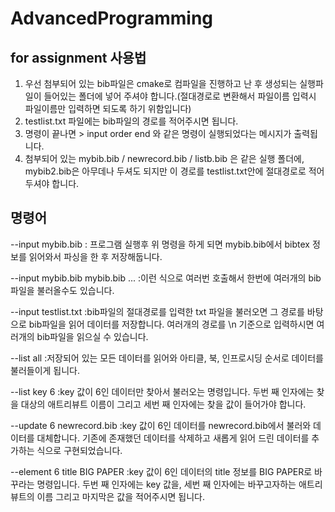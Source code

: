 # AdvancedProgramming
for assignment
사용법
----- 
1. 우선 첨부되어 있는 bib파일은 cmake로 컴파일을 진행하고 난 후 생성되는 실행파일이 들어있는 폴더에 넣어 주셔야 합니다.(절대경로로 변환해서 파일이름 입력시 파일이름만 입력하면 되도록 하기 위함입니다)
2. testlist.txt 파일에는 bib파일의 경로를 적어주시면 됩니다.
3. 명령이 끝나면 > input order end 와 같은 명령이 실행되었다는 메시지가 출력됩니다.
4. 첨부되어 있는 mybib.bib / newrecord.bib / listb.bib 은 같은 실행 폴더에, mybib2.bib은 아무데나 두셔도 되지만 이 경로를 testlist.txt안에 절대경로로 적어 두셔야 합니다.

명령어
-----
--input mybib.bib
: 프로그램 실행후 위 명령을 하게 되면 mybib.bib에서 bibtex 정보를 읽어와서 파싱을 한 후 저장해둡니다.

--input mybib.bib mybib.bib ... 
:이런 식으로 여러번 호출해서 한번에 여러개의 bib파일을 불러올수도 있습니다.

--input testlist.txt
:bib파일의 절대경로를 입력한 txt 파일을 불러오면 그 경로를 바탕으로 bib파일을 읽어 데이터를 저장합니다. 여러개의 경로를 \n 기준으로 입력하시면 여러개의 bib파일을 읽으실 수 있습니다.

--list all
:저장되어 있는 모든 데이터를 읽어와 아티클, 북, 인프로시딩 순서로 데이터를 불러들이게 됩니다.

--list key 6
:key 값이 6인 데이터만 찾아서 불러오는 명령입니다. 두번 째 인자에는 찾을 대상의 애트리뷰트 이름이 그리고 세번 째 인자에는 찾을 값이 들어가야 합니다.

--update 6 newrecord.bib
:key 값이 6인 데이터를 newrecord.bib에서 불러와 데이터를 대체합니다. 기존에 존재했던 데이터를 삭제하고 새롭게 읽어 드린 데이터를 추가하는 식으로 구현되었습니다.

--element 6 title BIG PAPER
:key 값이 6인 데이터의 title 정보를 BIG PAPER로 바꾸라는 명령입니다. 두번 째 인자에는 key 값을, 세번 째 인자에는 바꾸고자하는 애트리뷰트의 이름 그리고 마지막은 값을 적어주시면 됩니다.


